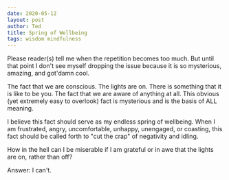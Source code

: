 ```yaml
---
date: 2020-05-12
layout: post
author: Ted
title: Spring of Wellbeing
tags: wisdom mindfulness
---
```

Please reader(s) tell me when the repetition becomes too much. But until that point I don't see myself dropping the issue because it is so mysterious, amazing, and got'damn cool.

The fact that we are conscious. The lights are on. There is something that it is like to be you. The fact that we are aware of anything at all. This obvious (yet extremely easy to overlook) fact is mysterious and is the basis of ALL meaning.

I believe this fact should serve as my endless spring of wellbeing. When I am frustrated, angry, uncomfortable, unhappy, unengaged, or coasting, this fact should be called forth to "cut the crap" of negativity and idling.

How in the hell can I be miserable if I am grateful or in awe that the lights are on, rather than off?

Answer: I can't.
